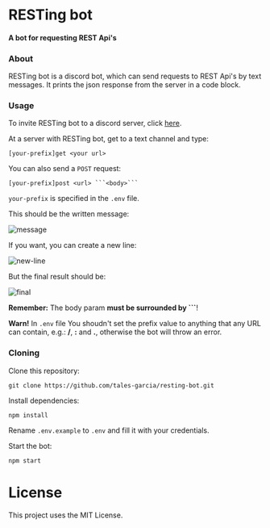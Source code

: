# RESTing bot
#### A bot for requesting REST Api's

### About

RESTing bot is a discord bot, which can send requests to REST Api's by text messages. It prints the json response from the server in a code block.

### Usage

To invite RESTing bot to a discord server, click [here](https://discord.com/oauth2/authorize?client_id=785489602143322134&scope=bot).

At a server with RESTing bot, get to a text channel and type:
```
[your-prefix]get <your url>
```

You can also send a `POST` request:
```
[your-prefix]post <url> ```<body>```
```

`your-prefix` is specified in the `.env` file.

This should be the written message:

![message](./docs/post-request.png)

If you want, you can create a new line:

![new-line](./docs/new-line-message.png)

But the final result should be:

![final](./docs/final-result-request.png)

**Remember:** The body param **must be surrounded by ```**!

**Warn!** In `.env` file You shoudn't set the prefix value to anything that any URL can contain, e.g.: **/**, **:** and **.**, otherwise the bot will throw an error.

### Cloning

Clone this repository:
```shell
git clone https://github.com/tales-garcia/resting-bot.git
```

Install dependencies:
```shell
npm install
```

Rename `.env.example` to `.env` and fill it with your credentials.

Start the bot:
```shell
npm start
```


# License

This project uses the MIT License.
